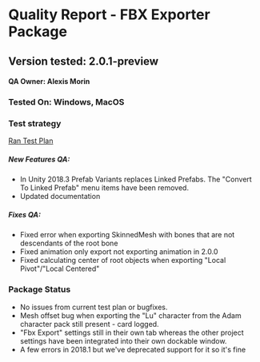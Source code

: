 # Quality Report - FBX Exporter Package
## Version tested: 2.0.1-preview

#### QA Owner: Alexis Morin
### Tested On: Windows, MacOS

### Test strategy

[Ran Test Plan](https://docs.google.com/document/d/1W_RYL6j--nASVlxwJ4QWZpiZLPseKoxP5WAooANdlNU/edit?usp=sharing)

#####  New Features QA:
- In Unity 2018.3 Prefab Variants replaces Linked Prefabs. The "Convert To Linked Prefab" menu items have been removed.
- Updated documentation

#####  Fixes QA:
- Fixed error when exporting SkinnedMesh with bones that are not descendants of the root bone
- Fixed animation only export not exporting animation in 2.0.0
- Fixed calculating center of root objects when exporting "Local Pivot"/"Local Centered"

### Package Status

- No issues from current test plan or bugfixes.
- Mesh offset bug when exporting the "Lu" character from the Adam character pack still present - card logged.
- "Fbx Export" settings still in their own tab whereas the other project settings have been integrated into their own dockable window.
- A few errors in 2018.1 but we've deprecated support for it so it's fine
